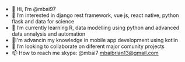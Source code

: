 - 👋 Hi, I’m @mbai97
- 👀 I’m interested in django rest framework, vue js, react native, python flask and data for science
- 🌱 I’m currently learning R, data modelling using python and advanced data annalysis and automation
- 👀I'm advancin my knowledge in mobile app development using kotlin
- 💞️ I’m looking to collaborate on diferent major comunity  projects 
- 📫 How to reach me
skype: @mbai7
mbaibrian13@gmail.com

<!---
mbai97/mbai97 is a ✨ special ✨ repository because its `README.md` (this file) appears on your GitHub profile.
You can click the Preview link to take a look at your changes.
--->
